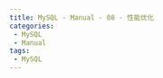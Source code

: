```yaml
---
title: MySQL - Manual - 08 - 性能优化
categories: 
 - MySQL
 - Manual
tags: 
 - MySQL
---
```



<!--more-->

